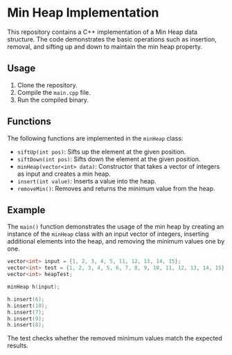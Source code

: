 # Min Heap Implementation

This repository contains a C++ implementation of a Min Heap data structure. The code demonstrates the basic operations such as insertion, removal, and sifting up and down to maintain the min heap property.

## Usage

1. Clone the repository.
2. Compile the `main.cpp` file.
3. Run the compiled binary.

## Functions

The following functions are implemented in the `minHeap` class:

- `siftUp(int pos)`: Sifts up the element at the given position.
- `siftDown(int pos)`: Sifts down the element at the given position.
- `minHeap(vector<int> data)`: Constructor that takes a vector of integers as input and creates a min heap.
- `insert(int value)`: Inserts a value into the heap.
- `removeMin()`: Removes and returns the minimum value from the heap.

## Example

The `main()` function demonstrates the usage of the min heap by creating an instance of the `minHeap` class with an input vector of integers, inserting additional elements into the heap, and removing the minimum values one by one.

```cpp
vector<int> input = {1, 2, 3, 4, 5, 11, 12, 13, 14, 15};
vector<int> test = {1, 2, 3, 4, 5, 6, 7, 8, 9, 10, 11, 12, 13, 14, 15};
vector<int> heapTest;

minHeap h(input);

h.insert(6);
h.insert(10);
h.insert(7);
h.insert(9);
h.insert(8);

```
The test checks whether the removed minimum values match the expected results.
